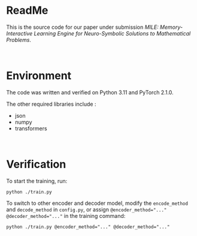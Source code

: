 # ReadMe

This is the source code for our paper under submission *MILE: Memory-Interactive Learning Engine for Neuro-Symbolic Solutions to Mathematical Problems*. 

<br/>

# Environment

The code was written and verified on Python 3.11 and PyTorch 2.1.0. 

The other required libraries include :

+ json
+ numpy
+ transformers

<br/>

# Verification

To start the training, run:

```
python ./train.py
```

To switch to other encoder and decoder model, modify the `encode_method` and `decode_method` in `config.py`, or assign `@encoder_method="..." @decoder_method="..."` in the training command:

```
python ./train.py @encoder_method="..." @decoder_method="..."
```